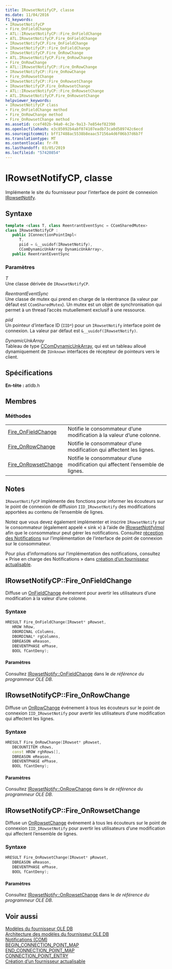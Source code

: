 ```yaml
---
title: IRowsetNotifyCP, classe
ms.date: 11/04/2016
f1_keywords:
- IRowsetNotifyCP
- Fire_OnFieldChange
- ATL::IRowsetNotifyCP::Fire_OnFieldChange
- ATL.IRowsetNotifyCP.Fire_OnFieldChange
- IRowsetNotifyCP.Fire_OnFieldChange
- IRowsetNotifyCP::Fire_OnFieldChange
- IRowsetNotifyCP.Fire_OnRowChange
- ATL.IRowsetNotifyCP.Fire_OnRowChange
- Fire_OnRowChange
- ATL::IRowsetNotifyCP::Fire_OnRowChange
- IRowsetNotifyCP::Fire_OnRowChange
- Fire_OnRowsetChange
- IRowsetNotifyCP::Fire_OnRowsetChange
- IRowsetNotifyCP.Fire_OnRowsetChange
- ATL::IRowsetNotifyCP::Fire_OnRowsetChange
- ATL.IRowsetNotifyCP.Fire_OnRowsetChange
helpviewer_keywords:
- IRowsetNotifyCP class
- Fire_OnFieldChange method
- Fire_OnRowChange method
- Fire_OnRowsetChange method
ms.assetid: ccef402b-94a0-4c2e-9a13-7e854ef82390
ms.openlocfilehash: e3c85092b4abf074107eadb73ca0d589742c6ecd
ms.sourcegitcommit: bff17488ac5538b8eaac57156a4d6f06b37d6b7f
ms.translationtype: MT
ms.contentlocale: fr-FR
ms.lasthandoff: 03/05/2019
ms.locfileid: "57420854"
---
```

# <a name="irowsetnotifycp-class"></a>IRowsetNotifyCP, classe

Implémente le site du fournisseur pour l’interface de point de connexion [IRowsetNotify](/previous-versions/windows/desktop/ms712959(v=vs.85)).

## <a name="syntax"></a>Syntaxe

```cpp
template <class T, class ReentrantEventSync = CComSharedMutex>
class IRowsetNotifyCP :
   public IConnectionPointImpl<
      T,
      piid = &__uuidof(IRowsetNotify),
      CComDynamicUnkArray DynamicUnkArray>,
   public ReentrantEventSync
```

### <a name="parameters"></a>Paramètres

*T*<br/>
Une classe dérivée de `IRowsetNotifyCP`.

*ReentrantEventSync*<br/>
Une classe de mutex qui prend en charge de la réentrance (la valeur par défaut est `CComSharedMutex`). Un mutex est un objet de synchronisation qui permet à un thread l’accès mutuellement exclusif à une ressource.

*piid*<br/>
Un pointeur d’interface ID (`IID*`) pour un `IRowsetNotify` interface point de connexion. La valeur par défaut est `&__uuidof(IRowsetNotify)`.

*DynamicUnkArray*<br/>
Tableau de type [CComDynamicUnkArray](../../atl/reference/ccomdynamicunkarray-class.md), qui est un tableau alloué dynamiquement de `IUnknown` interfaces de récepteur de pointeurs vers le client.

## <a name="requirements"></a>Spécifications

**En-tête :** atldb.h

## <a name="members"></a>Membres

### <a name="methods"></a>Méthodes

|||
|-|-|
|[Fire_OnFieldChange](#onfieldchange)|Notifie le consommateur d’une modification à la valeur d’une colonne.|
|[Fire_OnRowChange](#onrowchange)|Notifie le consommateur d’une modification qui affectent les lignes.|
|[Fire_OnRowsetChange](#onrowsetchange)|Notifie le consommateur d’une modification qui affectent l’ensemble de lignes.|

## <a name="remarks"></a>Notes

`IRowsetNotifyCP` implémente des fonctions pour informer les écouteurs sur le point de connexion de diffusion `IID_IRowsetNotify` des modifications apportées au contenu de l’ensemble de lignes.

Notez que vous devez également implémenter et inscrire `IRowsetNotify` sur le consommateur (également appelé « sink ») à l’aide de [IRowsetNotifyImpl](../../data/oledb/irowsetnotifyimpl-class.md) afin que le consommateur peut gérer les notifications. Consultez [réception des Notifications](../../data/oledb/receiving-notifications.md) sur l’implémentation de l’interface de point de connexion sur le consommateur.

Pour plus d’informations sur l’implémentation des notifications, consultez « Prise en charge des Notifications » dans [création d’un fournisseur actualisable](../../data/oledb/creating-an-updatable-provider.md).

## <a name="onfieldchange"></a> IRowsetNotifyCP::Fire_OnFieldChange

Diffuse un [OnFieldChange](/previous-versions/windows/desktop/ms715961(v=vs.85)) événement pour avertir les utilisateurs d’une modification à la valeur d’une colonne.

### <a name="syntax"></a>Syntaxe

```cpp
HRESULT Fire_OnFieldChange(IRowset* pRowset,
   HROW hRow,
   DBORDINAL cColumns,
   DBORDINAL* rgColumns,
   DBREASON eReason,
   DBEVENTPHASE ePhase,
   BOOL fCantDeny);
```

#### <a name="parameters"></a>Paramètres

Consultez [IRowsetNotify::OnFieldChange](/previous-versions/windows/desktop/ms715961(v=vs.85)) dans le *de référence du programmeur OLE DB*.

## <a name="onrowchange"></a> IRowsetNotifyCP::Fire_OnRowChange

Diffuse un [OnRowChange](/previous-versions/windows/desktop/ms722694(v=vs.85)) événement à tous les écouteurs sur le point de connexion `IID_IRowsetNotify` pour avertir les utilisateurs d’une modification qui affectent les lignes.

### <a name="syntax"></a>Syntaxe

```cpp
HRESULT Fire_OnRowChange(IRowset* pRowset,
   DBCOUNTITEM cRows,
   const HROW rghRows[],
   DBREASON eReason,
   DBEVENTPHASE ePhase,
   BOOL fCantDeny);
```

#### <a name="parameters"></a>Paramètres

Consultez [IRowsetNotify::OnRowChange](/previous-versions/windows/desktop/ms722694(v=vs.85)) dans le *de référence du programmeur OLE DB*.

## <a name="onrowsetchange"></a> IRowsetNotifyCP::Fire_OnRowsetChange

Diffuse un [OnRowsetChange](/previous-versions/windows/desktop/ms722669(v=vs.85)) événement à tous les écouteurs sur le point de connexion `IID_IRowsetNotify` pour avertir les utilisateurs d’une modification qui affectent l’ensemble de lignes.

### <a name="syntax"></a>Syntaxe

```cpp
HRESULT Fire_OnRowsetChange(IRowset* pRowset,
   DBREASON eReason,
   DBEVENTPHASE ePhase,
   BOOL fCantDeny);
```

#### <a name="parameters"></a>Paramètres

Consultez [IRowsetNotify::OnRowsetChange](/previous-versions/windows/desktop/ms722669(v=vs.85)) dans le *de référence du programmeur OLE DB*.

## <a name="see-also"></a>Voir aussi

[Modèles du fournisseur OLE DB](../../data/oledb/ole-db-provider-templates-cpp.md)<br/>
[Architecture des modèles du fournisseur OLE DB](../../data/oledb/ole-db-provider-template-architecture.md)<br/>
[Notifications (COM)](/windows/desktop/com/notifications)<br/>
[BEGIN_CONNECTION_POINT_MAP](../../atl/reference/connection-point-macros.md#begin_connection_point_map)<br/>
[END_CONNECTION_POINT_MAP](../../atl/reference/connection-point-macros.md#end_connection_point_map)<br/>
[CONNECTION_POINT_ENTRY](../../atl/reference/connection-point-macros.md#connection_point_entry)<br/>
[Création d’un fournisseur actualisable](../../data/oledb/creating-an-updatable-provider.md)